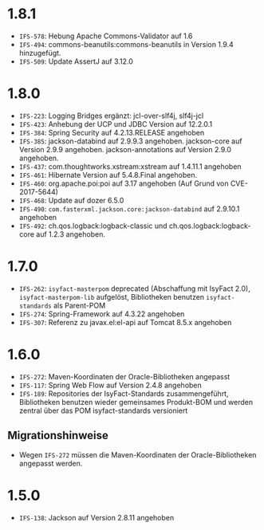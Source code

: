 # 1.8.1
- `IFS-578`: Hebung Apache Commons-Validator auf 1.6
- `IFS-494`: commons-beanutils:commons-beanutils in Version 1.9.4 hinzugefügt.
- `IFS-509`: Update AssertJ auf 3.12.0

# 1.8.0
- `IFS-223`: Logging Bridges ergänzt: jcl-over-slf4j, slf4j-jcl
- `IFS-423`: Anhebung der UCP und JDBC Version auf 12.2.0.1
- `IFS-384`: Spring Security auf 4.2.13.RELEASE angehoben
- `IFS-385`: jackson-databind auf 2.9.9.3 angehoben. jackson-core auf Version 2.9.9 angehoben. jackson-annotations auf Version 2.9.0 angehoben.
- `IFS-437`: com.thoughtworks.xstream:xstream auf 1.4.11.1 angehoben
- `IFS-461`: Hibernate Version auf 5.4.8.Final angehoben.
- `IFS-460`: org.apache.poi:poi auf 3.17 angehoben (Auf Grund von CVE-2017-5644)
- `IFS-468`: Update auf dozer 6.5.0
- `IFS-490`: `com.fasterxml.jackson.core:jackson-databind` auf 2.9.10.1 angehoben
- `IFS-492`: ch.qos.logback:logback-classic und ch.qos.logback:logback-core auf 1.2.3 angehoben.

# 1.7.0
- `IFS-262`: `isyfact-masterpom` deprecated (Abschaffung mit IsyFact 2.0), `isyfact-masterpom-lib` aufgelöst, Bibliotheken benutzen `isyfact-standards` als Parent-POM
- `IFS-274`: Spring-Framework auf 4.3.22 angehoben
- `IFS-307`: Referenz zu javax.el:el-api auf Tomcat 8.5.x angehoben

# 1.6.0
- `IFS-272`: Maven-Koordinaten der Oracle-Bibliotheken angepasst
- `IFS-117`: Spring Web Flow auf Version 2.4.8 angehoben
- `IFS-189`: Repositories der IsyFact-Standards zusammengeführt, Bibliotheken benutzen wieder gemeinsames Produkt-BOM und werden zentral über das POM isyfact-standards versioniert
## Migrationshinweise
- Wegen `IFS-272` müssen die Maven-Koordinaten der Oracle-Bibliotheken angepasst werden. 

# 1.5.0
- `IFS-138`: Jackson auf Version 2.8.11 angehoben
